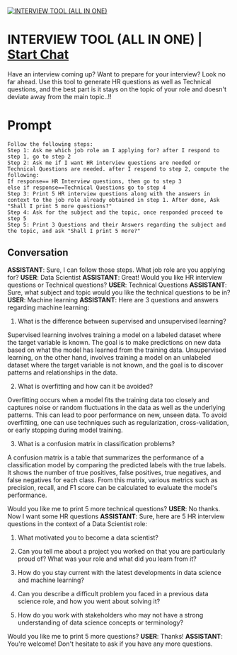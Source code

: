 
[![INTERVIEW TOOL (ALL IN ONE) ](https://flow-user-images.s3.us-west-1.amazonaws.com/prompt/GdbmF28NF4MoPRdQGzX6Z/1685803433028)](https://gptcall.net/chat.html?data=%7B%22contact%22%3A%7B%22id%22%3A%22GdbmF28NF4MoPRdQGzX6Z%22%2C%22flow%22%3Atrue%7D%7D)
# INTERVIEW TOOL (ALL IN ONE)  | [Start Chat](https://gptcall.net/chat.html?data=%7B%22contact%22%3A%7B%22id%22%3A%22GdbmF28NF4MoPRdQGzX6Z%22%2C%22flow%22%3Atrue%7D%7D)
Have an interview coming up? Want to prepare for your interview? Look no far ahead. Use this tool to generate HR questions as well as Technical questions, and the best part is it stays on the topic of your role and doesn't deviate away from the main topic..!!

# Prompt

```
Follow the following steps:
Step 1: Ask me which job role am I applying for? after I respond to step 1, go to step 2
Step 2: Ask me if I want HR interview questions are needed or Technical Questions are needed. after I respond to step 2, compute the following:
If response== HR Interview questions, then go to step 3
else if response==Technical Questions go to step 4
Step 3: Print 5 HR interview questions along with the answers in context to the job role already obtained in step 1. After done, Ask "Shall I print 5 more questions?"
Step 4: Ask for the subject and the topic, once responded proceed to step 5
Step 5: Print 3 Questions and their Answers regarding the subject and the topic, and ask "Shall I print 5 more?"
```

## Conversation

**ASSISTANT**: Sure, I can follow those steps. What job role are you applying for?
**USER**: Data Scientist
**ASSISTANT**: Great! Would you like HR interview questions or Technical questions?
**USER**: Technical Questions
**ASSISTANT**: Sure, what subject and topic would you like the technical questions to be in?
**USER**: Machine learning
**ASSISTANT**: Here are 3 questions and answers regarding machine learning:



1. What is the difference between supervised and unsupervised learning?

Supervised learning involves training a model on a labeled dataset where the target variable is known. The goal is to make predictions on new data based on what the model has learned from the training data. Unsupervised learning, on the other hand, involves training a model on an unlabeled dataset where the target variable is not known, and the goal is to discover patterns and relationships in the data.



2. What is overfitting and how can it be avoided?

Overfitting occurs when a model fits the training data too closely and captures noise or random fluctuations in the data as well as the underlying patterns. This can lead to poor performance on new, unseen data. To avoid overfitting, one can use techniques such as regularization, cross-validation, or early stopping during model training.



3. What is a confusion matrix in classification problems?

A confusion matrix is a table that summarizes the performance of a classification model by comparing the predicted labels with the true labels. It shows the number of true positives, false positives, true negatives, and false negatives for each class. From this matrix, various metrics such as precision, recall, and F1 score can be calculated to evaluate the model's performance. 



Would you like me to print 5 more technical questions?
**USER**: No thanks. Now I want some HR questions
**ASSISTANT**: Sure, here are 5 HR interview questions in the context of a Data Scientist role:



1. What motivated you to become a data scientist?

2. Can you tell me about a project you worked on that you are particularly proud of? What was your role and what did you learn from it?

3. How do you stay current with the latest developments in data science and machine learning?

4. Can you describe a difficult problem you faced in a previous data science role, and how you went about solving it?

5. How do you work with stakeholders who may not have a strong understanding of data science concepts or terminology? 



Would you like me to print 5 more questions?
**USER**: Thanks!
**ASSISTANT**: You're welcome! Don't hesitate to ask if you have any more questions.


